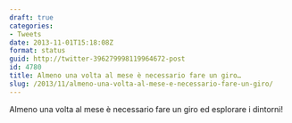 ```yaml
---
draft: true
categories:
- Tweets
date: 2013-11-01T15:18:08Z
format: status
guid: http://twitter-396279998119964672-post
id: 4780
title: Almeno una volta al mese è necessario fare un giro…
slug: /2013/11/almeno-una-volta-al-mese-e-necessario-fare-un-giro/
---
```


Almeno una volta al mese è necessario fare un giro ed esplorare i dintorni!